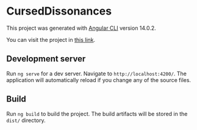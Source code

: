# CursedDissonances

This project was generated with [Angular CLI](https://github.com/angular/angular-cli) version 14.0.2.

You can visit the project in [this link](https://cursedweb.com).

## Development server

Run `ng serve` for a dev server. Navigate to `http://localhost:4200/`. The application will automatically reload if you change any of the source files.

## Build

Run `ng build` to build the project. The build artifacts will be stored in the `dist/` directory.
